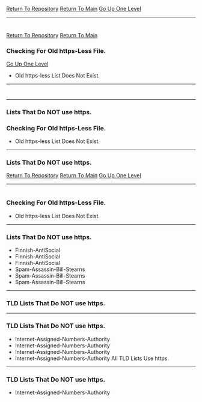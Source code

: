 [Return To Repository](https://github.com/DigitalWarrior/piholeparser/)
[Return To Main](https://github.com/DigitalWarrior/piholeparser/blob/master/RecentRunLogs/Mainlog.md)
[Go Up One Level](https://github.com/DigitalWarrior/piholeparser/blob/master/RecentRunLogs/TopLevelScripts/10-Running-Initial-Tasks.md)
____________________________________
# 
[Return To Repository](https://github.com/DigitalWarrior/piholeparser/)
[Return To Main](https://github.com/DigitalWarrior/piholeparser/blob/master/RecentRunLogs/Mainlog.md)
### Checking For Old https-Less File.
[Go Up One Level](https://github.com/DigitalWarrior/piholeparser/blob/master/RecentRunLogs/TopLevelScripts/10-Running-Initial-Tasks.md)
* Old https-less List Does Not Exist.
____________________________________

# 
___________________________________________________________________
### Lists That Do NOT use https.
### Checking For Old https-Less File.
* Old https-less List Does Not Exist.

___________________________________________________________________
### Lists That Do NOT use https.
[Return To Repository](https://github.com/DigitalWarrior/piholeparser/)
[Return To Main](https://github.com/DigitalWarrior/piholeparser/blob/master/RecentRunLogs/Mainlog.md)
[Go Up One Level](https://github.com/DigitalWarrior/piholeparser/blob/master/RecentRunLogs/TopLevelScripts/10-Running-Initial-Tasks.md)
____________________________________
# 
### Checking For Old https-Less File.
* Old https-less List Does Not Exist.

___________________________________________________________________
### Lists That Do NOT use https.
* Finnish-AntiSocial
* Finnish-AntiSocial
* Finnish-AntiSocial
* Spam-Assassin-Bill-Stearns
* Spam-Assassin-Bill-Stearns
* Spam-Assassin-Bill-Stearns

___________________________________________________________________
### TLD Lists That Do NOT use https.

___________________________________________________________________
### TLD Lists That Do NOT use https.
* Internet-Assigned-Numbers-Authority
* Internet-Assigned-Numbers-Authority
* Internet-Assigned-Numbers-Authority
* Internet-Assigned-Numbers-Authority
All TLD Lists Use https.

___________________________________________________________________
### TLD Lists That Do NOT use https.
* Internet-Assigned-Numbers-Authority
